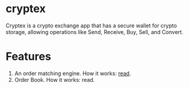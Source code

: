 # cryptex
Cryptex is a crypto exchange app that has a secure wallet for crypto storage, 
allowing operations like Send, Receive, Buy, Sell, and Convert.

# Features
1. An order matching engine. How it works: [read](https://en.wikipedia.org/wiki/Order_matching_system).
2. Order Book. How it works: read.